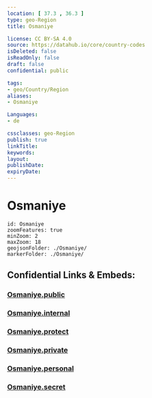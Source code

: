 ```yaml
---
location: [ 37.3 , 36.3 ] 
type: geo-Region
title: Osmaniye

license: CC BY-SA 4.0
source: https://datahub.io/core/country-codes
isDeleted: false
isReadOnly: false
draft: false
confidential: public

tags:
- geo/Country/Region
aliases:
- Osmaniye

Languages:
- de

cssclasses: geo-Region
publish: true
linkTitle: 
keywords: 
layout: 
publishDate: 
expiryDate: 
---
```


# Osmaniye

```leaflet
id: Osmaniye
zoomFeatures: true 
minZoom: 2 
maxZoom: 18
geojsonFolder: ./Osmaniye/
markerFolder: ./Osmaniye/
```


## Confidential Links & Embeds: 

### [Osmaniye.public](/_public/\Earth\Continent\Europe\Europe~East\Turkey\Provinces~TurkeyOsmaniye.public.md) 

### [Osmaniye.internal](/_internal/\Earth\Continent\Europe\Europe~East\Turkey\Provinces~TurkeyOsmaniye.internal.md) 

### [Osmaniye.protect](/_protect/\Earth\Continent\Europe\Europe~East\Turkey\Provinces~TurkeyOsmaniye.protect.md) 

### [Osmaniye.private](/_private/\Earth\Continent\Europe\Europe~East\Turkey\Provinces~TurkeyOsmaniye.private.md) 

### [Osmaniye.personal](/_personal/\Earth\Continent\Europe\Europe~East\Turkey\Provinces~TurkeyOsmaniye.personal.md) 

### [Osmaniye.secret](/_secret/\Earth\Continent\Europe\Europe~East\Turkey\Provinces~TurkeyOsmaniye.secret.md)

